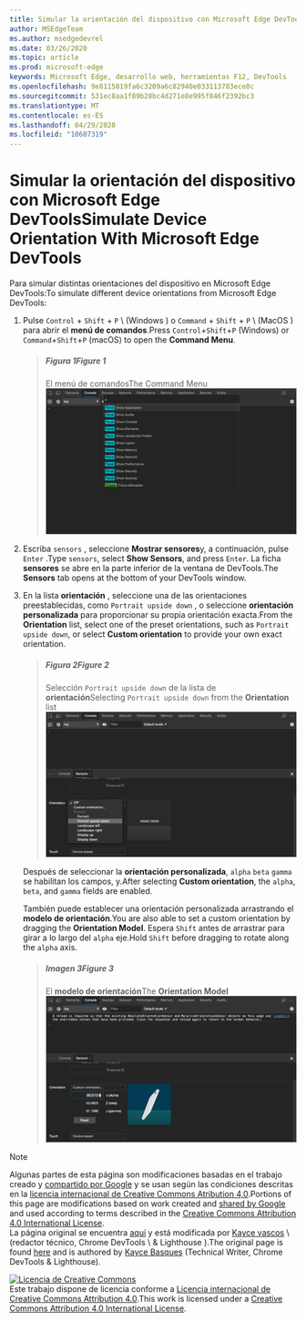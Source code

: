 ```yaml
---
title: Simular la orientación del dispositivo con Microsoft Edge DevTools
author: MSEdgeTeam
ms.author: msedgedevrel
ms.date: 03/26/2020
ms.topic: article
ms.prod: microsoft-edge
keywords: Microsoft Edge, desarrollo web, herramientas F12, DevTools
ms.openlocfilehash: 9e8115819fa6c3209a6c82940e033113783ece0c
ms.sourcegitcommit: 531ec8aa1f89b28bc4d271e8e995f846f2392bc3
ms.translationtype: MT
ms.contentlocale: es-ES
ms.lasthandoff: 04/29/2020
ms.locfileid: "10607319"
---
```

<!-- Copyright Kayce Basques 

   Licensed under the Apache License, Version 2.0 (the "License");
   you may not use this file except in compliance with the License.
   You may obtain a copy of the License at

       https://www.apache.org/licenses/LICENSE-2.0

   Unless required by applicable law or agreed to in writing, software
   distributed under the License is distributed on an "AS IS" BASIS,
   WITHOUT WARRANTIES OR CONDITIONS OF ANY KIND, either express or implied.
   See the License for the specific language governing permissions and
   limitations under the License.  -->





# <span data-ttu-id="42b42-103">Simular la orientación del dispositivo con Microsoft Edge DevTools</span><span class="sxs-lookup"><span data-stu-id="42b42-103">Simulate Device Orientation With Microsoft Edge DevTools</span></span>   



<span data-ttu-id="42b42-104">Para simular distintas orientaciones del dispositivo en Microsoft Edge DevTools:</span><span class="sxs-lookup"><span data-stu-id="42b42-104">To simulate different device orientations from Microsoft Edge DevTools:</span></span>  

<!--todo: update device orientation section when available -->  

1.  <span data-ttu-id="42b42-105">Pulse `Control` + `Shift` + `P` \ (Windows \) o `Command` + `Shift` + `P` \ (MacOS \) para abrir el **menú de comandos**.</span><span class="sxs-lookup"><span data-stu-id="42b42-105">Press `Control`+`Shift`+`P` \(Windows\) or `Command`+`Shift`+`P` \(macOS\) to open the **Command Menu**.</span></span>  
    
    > ##### <span data-ttu-id="42b42-106">Figura 1</span><span class="sxs-lookup"><span data-stu-id="42b42-106">Figure 1</span></span>  
    > <span data-ttu-id="42b42-107">El menú de comandos</span><span class="sxs-lookup"><span data-stu-id="42b42-107">The Command Menu</span></span>  
    > ![El menú de comandos][ImageCommandMenu]  
    
1.  <span data-ttu-id="42b42-109">Escriba `sensors` , seleccione **Mostrar sensores**y, a continuación, pulse `Enter` .</span><span class="sxs-lookup"><span data-stu-id="42b42-109">Type `sensors`, select **Show Sensors**, and press `Enter`.</span></span>  <span data-ttu-id="42b42-110">La ficha **sensores** se abre en la parte inferior de la ventana de DevTools.</span><span class="sxs-lookup"><span data-stu-id="42b42-110">The **Sensors** tab opens at the bottom of your DevTools window.</span></span>  
1.  <span data-ttu-id="42b42-111">En la lista **orientación** , seleccione una de las orientaciones preestablecidas, como `Portrait upside down` , o seleccione **orientación personalizada** para proporcionar su propia orientación exacta.</span><span class="sxs-lookup"><span data-stu-id="42b42-111">From the **Orientation** list, select one of the preset orientations, such as `Portrait upside down`, or select **Custom orientation** to provide your own exact orientation.</span></span>  
    
    > ##### <span data-ttu-id="42b42-112">Figura 2</span><span class="sxs-lookup"><span data-stu-id="42b42-112">Figure 2</span></span>  
    > <span data-ttu-id="42b42-113">Selección `Portrait upside down` de la lista de **orientación**</span><span class="sxs-lookup"><span data-stu-id="42b42-113">Selecting `Portrait upside down` from the **Orientation** list</span></span>  
    > ![Selección de vertical al revés en la lista de orientación][ImageOrientationPortraitUpsideDown]  
    
    <span data-ttu-id="42b42-115">Después de seleccionar la **orientación personalizada**, `alpha` `beta` `gamma` se habilitan los campos, y.</span><span class="sxs-lookup"><span data-stu-id="42b42-115">After selecting **Custom orientation**, the `alpha`, `beta`, and `gamma` fields are enabled.</span></span>  
    <!--See [Alpha][alpha], [Beta][beta], and [Gamma][gamma] to understand how these axes work.  -->  
    <!--todo: update links to alpha, beta, and gamma section when available -->  
    <span data-ttu-id="42b42-116">También puede establecer una orientación personalizada arrastrando el **modelo de orientación**.</span><span class="sxs-lookup"><span data-stu-id="42b42-116">You are also able to set a custom orientation by dragging the **Orientation Model**.</span></span>  <span data-ttu-id="42b42-117">Espera `Shift` antes de arrastrar para girar a lo largo del `alpha` eje.</span><span class="sxs-lookup"><span data-stu-id="42b42-117">Hold `Shift` before dragging to rotate along the `alpha` axis.</span></span>  
    
    > ##### <span data-ttu-id="42b42-118">Imagen 3</span><span class="sxs-lookup"><span data-stu-id="42b42-118">Figure 3</span></span>  
    > <span data-ttu-id="42b42-119">El **modelo de orientación**</span><span class="sxs-lookup"><span data-stu-id="42b42-119">The **Orientation Model**</span></span>  
    > ![El modelo de orientación][ImageOrientationModel]  

<!--## Feedback   -->  



<!-- image links -->  

[ImageCommandMenu]: /microsoft-edge/devtools-guide-chromium/media/device-mode-console-command-menu.msft.png "Ilustración 1: el menú de comandos"  
[ImageOrientationPortraitUpsideDown]: /microsoft-edge/devtools-guide-chromium/media/device-mode-console-sensors-orientation-portrait-upside-down.msft.png "Ilustración 2: selección vertical vertical de la lista de orientación"  
[ImageOrientationModel]: /microsoft-edge/devtools-guide-chromium/media/device-mode-console-sensors-orientation-custom.msft.png "Ilustración 3: el modelo de orientación"  

<!-- links -->  

<!--[WebFundamentasNativeHardwareDeviceOrientationIndex]: /web/fundamentals/native-hardware/device-orientation/index "Device Orientation \& Motion"  -->  
<!--[WebFundamentasNativeHardwareDeviceOrientationIndexAlpha]: /web/fundamentals/native-hardware/device-orientation/index#alpha "Alpha - Device Orientation \& Motion"  -->  
<!--[WebFundamentasNativeHardwareDeviceOrientationIndexBeta]: /web/fundamentals/native-hardware/device-orientation/index#beta "Beta - Device Orientation \& Motion"  -->  
<!--[WebFundamentasNativeHardwareDeviceOrientationIndexGamma]: /web/fundamentals/native-hardware/device-orientation/index#gamma "Gamma - Device Orientation \& Motion"  -->  

> [!NOTE]
> <span data-ttu-id="42b42-124">Algunas partes de esta página son modificaciones basadas en el trabajo creado y [compartido por Google][GoogleSitePolicies] y se usan según las condiciones descritas en la [licencia internacional de Creative Commons Atribution 4,0][CCA4IL].</span><span class="sxs-lookup"><span data-stu-id="42b42-124">Portions of this page are modifications based on work created and [shared by Google][GoogleSitePolicies] and used according to terms described in the [Creative Commons Attribution 4.0 International License][CCA4IL].</span></span>  
> <span data-ttu-id="42b42-125">La página original se encuentra [aquí](https://developers.google.com/web/tools/chrome-devtools/device-mode/orientation) y está modificada por [Kayce vascos][KayceBasques] \ (redactor técnico, Chrome DevTools \ & Lighthouse \).</span><span class="sxs-lookup"><span data-stu-id="42b42-125">The original page is found [here](https://developers.google.com/web/tools/chrome-devtools/device-mode/orientation) and is authored by [Kayce Basques][KayceBasques] \(Technical Writer, Chrome DevTools \& Lighthouse\).</span></span>  

[![Licencia de Creative Commons][CCby4Image]][CCA4IL]  
<span data-ttu-id="42b42-127">Este trabajo dispone de licencia conforme a [Licencia internacional de Creative Commons Attribution 4.0][CCA4IL].</span><span class="sxs-lookup"><span data-stu-id="42b42-127">This work is licensed under a [Creative Commons Attribution 4.0 International License][CCA4IL].</span></span>  

[CCA4IL]: https://creativecommons.org/licenses/by/4.0  
[CCby4Image]: https://i.creativecommons.org/l/by/4.0/88x31.png  
[GoogleSitePolicies]: https://developers.google.com/terms/site-policies  
[KayceBasques]: https://developers.google.com/web/resources/contributors/kaycebasques  
